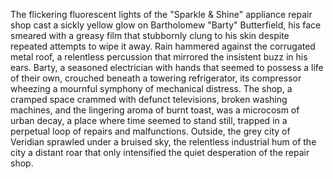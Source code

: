 The flickering fluorescent lights of the "Sparkle & Shine" appliance repair shop cast a sickly yellow glow on Bartholomew "Barty" Butterfield, his face smeared with a greasy film that stubbornly clung to his skin despite repeated attempts to wipe it away.  Rain hammered against the corrugated metal roof, a relentless percussion that mirrored the insistent buzz in his ears.  Barty, a seasoned electrician with hands that seemed to possess a life of their own, crouched beneath a towering refrigerator, its compressor wheezing a mournful symphony of mechanical distress.  The shop, a cramped space crammed with defunct televisions, broken washing machines, and the lingering aroma of burnt toast, was a microcosm of urban decay, a place where time seemed to stand still, trapped in a perpetual loop of repairs and malfunctions.  Outside, the grey city of Veridian sprawled under a bruised sky, the relentless industrial hum of the city a distant roar that only intensified the quiet desperation of the repair shop.
